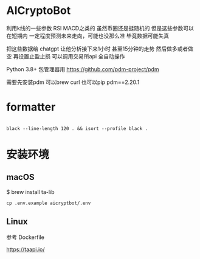 # AICryptoBot

利用k线的一些参数 RSI MACD之类的 
虽然币圈还是挺随机的 但是这些参数可以在短期内 一定程度预测未来走向，可能也没那么准 毕竟数据可能失真

把这些数据给 chatgpt 让他分析接下来1小时 甚至15分钟的走势
然后做多或者做空 再设置止盈止损 可以调用交易所api 全自动操作


Python 3.8+
包管理器用 https://github.com/pdm-project/pdm  

需要先安装pdm 可以brew curl 也可以pip
pdm==2.20.1

# formatter
```shell

black --line-length 120 . && isort --profile black . 
```

# 安装环境
## macOS
$ brew install ta-lib
```shell
cp .env.example aicryptbot/.env
```

## Linux
参考 Dockerfile


https://taapi.io/